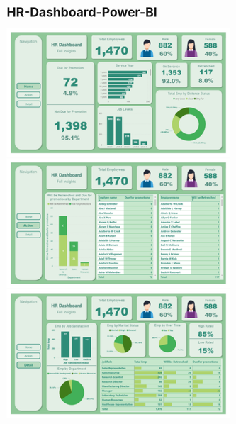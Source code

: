 # HR-Dashboard-Power-BI

<img src='pics\1.jpg' class="center">
<img src='pics\2.jpg' class="center">
<img src='pics\3.jpg' class="center">
